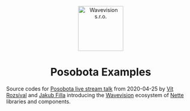 <p align="center"><a href="https://github.com/wavevision"><img alt="Wavevision s.r.o." src="https://wavevision.com/images/wavevision-logo.png" width="120" /></a></p>
<h1 align="center">Posobota Examples</h1>

Source codes for [Posobota live stream talk](https://www.youtube.com/watch?v=i7a_4wSacAQ) from 2020-04-25 by [Vít Rozsíval](https://github.com/rozsival) and [Jakub Filla](https://github.com/jfilla) introducing the [Wavevision](https://github.com/wavevision) ecosystem of [Nette](https://nette.org) libraries and components.
